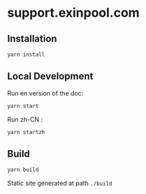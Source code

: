 # support.exinpool.com

## Installation

```bash
yarn install
```

## Local Development

Run en version of the doc:

```bash
yarn start
```

Run zh-CN :

```bash
yarn startzh
```

## Build 


```bash
yarn build
```

Static site generated at path `./build`
